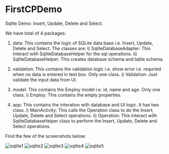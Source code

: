 # FirstCPDemo
Sqlite Demo: Insert, Update, Delete and Select.

We have total of 4 packages:
1. data: This contains the logic of SQLite data base i.e. Insert, Update, Delete and Select. The classes are:
  i) SqliteDatabaseAdapter: This interact with SqliteDatabaseHelper for the sql operations.
  ii) SqliteDatabaseHelper: This creates database schema and table schema.
  
2. validation: This contains the validation logic i.e. show error i.e. requried when no data is entered in text box. Only one class.
  i) Validation: Just validate the input data from UI.
  
3. model: This contains the Employ model i.e. id, name and age. Only one class.
  i) Employ: This contains the emply properties.
  
4. app: This contains the interation with database and UI logic. It has two class.
  i) MainActivity: This calls the Operation class to do the Insert, Update, Delete and Select operations.
  ii) Operation: This interact with SqliteDatabaseHelper class to perform the Insert, Update, Delete and Select operations.
  
Find the few of the screenshots below:

![sqlite1](https://user-images.githubusercontent.com/37674711/38763036-5eddd84c-3fb1-11e8-9a0d-9c5a628d5b21.PNG)
![sqlite2](https://user-images.githubusercontent.com/37674711/38763037-5f32b362-3fb1-11e8-9e4f-f4f66e9e9d54.PNG)
![sqlite3](https://user-images.githubusercontent.com/37674711/38763038-5f75740e-3fb1-11e8-904c-13fe75f0d719.PNG)
![sqlite4](https://user-images.githubusercontent.com/37674711/38763039-5fb96740-3fb1-11e8-8e9b-0291794591fc.PNG)
![sqlite5](https://user-images.githubusercontent.com/37674711/38763040-5ff51ce0-3fb1-11e8-9b59-02a889dbc655.PNG)

